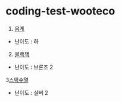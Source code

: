 # coding-test-wooteco

1. [음계](https://www.acmicpc.net/problem/2920)

- 난이도 : 하

2. [블랙잭](https://www.acmicpc.net/problem/2798)

- 난이도 : 브론즈 2

3[스택수열](https://www.acmicpc.net/problem/1874)

- 난이도 : 실버 2
